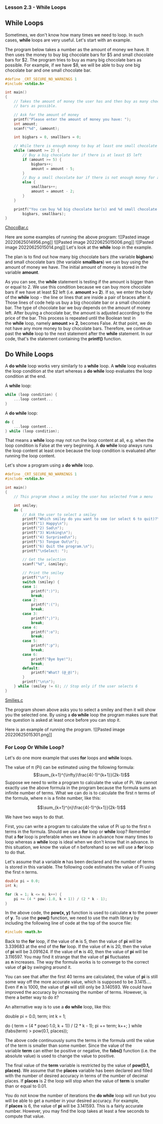 ### Lesson 2.3 - While Loops

## While Loops

Sometimes, we don't know how many times we need to loop. In such cases, **while** loops are very useful. Let's start with an example.

The program below takes a number as the amount of money we have. It then uses the money to buy big chocolate bars for $5 and small chocolate bars for $2. The program tries to buy as many big chocolate bars as possible. For example, if we have $8, we will be able to buy one big chocolate bar and one small chocolate bar.
```C
#define _CRT_SECURE_NO_WARNINGS 1
#include <stdio.h>

int main()
{
    // Takes the amount of money the user has and then buy as many chocolate
    // bars as possible.

    // Ask for the amount of money
    printf("Please enter the amount of money you have: ");
    int amount;
    scanf("%d", &amount);

    int bigbars = 0, smallbars = 0;

    // While there is enough money to buy at least one small chocolate bar...
    while (amount >= 2) {
        // Buy a big chocolate bar if there is at least $5 left
        if (amount >= 5) {
            bigbars++;
            amount = amount - 5;
        }
        // Buy a small chocolate bar if there is not enough money for a big bar
        else {
            smallbars++;
            amount = amount - 2;
        }
    }

    printf("You can buy %d big chocolate bar(s) and %d small chocolate bar(s).\n",
        bigbars, smallbars);
}
```

[ChocoBar.c](https://canvas.ust.hk/courses/44519/files/6293298/download?wrap=1 "ChocoBar.c") 

Here are some examples of running the above program:
![[Pasted image 20220625014956.png]]
![[Pasted image 20220625015006.png]]
![[Pasted image 20220625015014.png]]
Let's look at the **while** loop in the example.

The plan is to find out how many big chocolate bars (the variable **bigbars**) and small chocolate bars (the variable **smallbars**) we can buy using the amount of money we have. The initial amount of money is stored in the variable **amount**.

As you can see, the **while** statement is testing if the amount is bigger than or equal to 2. We use this condition because we can buy more chocolate bars if we have at least $2 left (i.e. **amount >= 2**). If so, we enter the body of the **while** loop - the line or lines that are inside a pair of braces after it. Those lines of code help us buy a big chocolate bar or a small chocolate bar. The type of chocolate bar we buy depends on the amount of money left. After buying a chocolate bar, the amount is adjusted according to the price of the bar. This process is repeated until the Boolean test in the **while** loop, namely **amount >= 2**, becomes False. At that point, we do not have any more money to buy chocolate bars. Therefore, we continue past the **while** loop to the next statement after the **while** statement. In our code, that's the statement containing the **printf()** function.

## Do While Loops

A **do while** loop works very similarly to a **while** loop. A **while** loop evaluates the loop condition at the start whereas a **do while** loop evaluates the loop condition at the end.

A **while** loop:
```C
while (loop condition) {
    ...loop content...
}
```

A **do while** loop:
```C
do {
    ...loop content...
} while (loop condition);
```

That means a **while** loop may not run the loop content at all, e.g. when the loop condition is False at the very beginning. A **do while** loop always runs the loop content at least once because the loop condition is evaluated after running the loop content.

Let's show a program using a **do while** loop.
```C
#define _CRT_SECURE_NO_WARNINGS 1
#include <stdio.h>

int main()
{
    // This program shows a smiley the user has selected from a menu

    int smiley;
    do {
        // Ask the user to select a smiley
        printf("Which smiley do you want to see (or select 6 to quit)?\n\n");
        printf("1) Happy\n");
        printf("2) Sad\n");
        printf("3) Winking\n");
        printf("4) Surprised\n");
        printf("5) Tongue Out\n");
        printf("6) Quit the program.\n");
        printf("\nSelect: ");

        // Get the selection
        scanf("%d", &smiley);

        // Print the smiley
        printf("\n");
        switch (smiley) {
        case 1:
            printf(":)");
            break;
        case 2:
            printf(":(");
            break;
        case 3:
            printf(";)");
            break;
        case 4:
            printf(":o");
            break;
        case 5:
            printf(":p");
            break;
        case 6:
            printf("Bye bye!");
            break;
        default:
            printf("What? (@_@)");
        }
        printf("\n\n");
    } while (smiley != 6); // Stop only if the user selects 6
}
```

[Smilies.c](https://canvas.ust.hk/courses/44519/files/6293234/download?wrap=1 "Smilies.c") 

The program shown above asks you to select a smiley and then it will show you the selected one. By using a **do while** loop the program makes sure that the question is asked at least once before you can stop it.

Here is an example of running the program.
![[Pasted image 20220625015301.png]]
### For Loop Or While Loop?

Let's do one more example that uses **for** loops and **while** loops.

The value of π (Pi) can be estimated using the following formula:
$$\sum_{k=1}^{\infty}\frac{4(-1)^{k+1}}{2k-1}$$
Suppose we need to write a program to calculate the value of Pi. We cannot exactly use the above formula in the program because the formula sums an infinite number of terms. What we can do is to calculate the first n terms of the formula, where n is a finite number, like this:

$$\sum_{k=1}^{n}\frac{4(-1)^{k+1}}{2k-1}$$

We have two ways to do that.

First, you can write a program to calculate the value of Pi up to the first n terms in the formula. Should we use a **for** loop or **while** loop? Remember that a **for** loop is preferable when we know in advance how many times to loop whereas a **while** loop is ideal when we don't know that in advance. In this situation, we know the value of n beforehand so we will use a **for** loop to do that.

Let's assume that a variable **n** has been declared and the number of terms is stored in this variable. The following code estimates the value of Pi using the first n terms.
```C
double pi = 0.0;
int k;

for (k = 1; k <= n; k++) {
    pi += (4 * pow(-1.0, k + 1)) / (2 * k - 1);
}
```

In the above code, the **pow(x, y)** function is used to calculate **x** to the power of **y**. To use the **pow()** function, we need to use the math library by including the following line of code at the top of the source file:
```C
#include <math.h>
```

Back to the **for** loop, if the value of **n** is 5, then the value of **pi** will be 3.339683 at the end of the **for** loop. If the value of **n** is 20, then the value of **pi** will be 3.091624. If the value of **n** is 40, then the value of **pi** will be 3.116597. You may find it strange that the value of **pi** fluctuates as **n** increases. The way the formula works is to converge to the correct value of **pi** by swinging around it.

You can see that after the first 40 terms are calculated, the value of **pi** is still some way off the more accurate value, which is supposed to be 3.1415.... Even if **n** is 1000, the value of **pi** will still only be 3.140593. We could have improved the accuracy by increasing the number of terms. However, is there a better way to do it?

An alternative way is to use a **do while** loop, like this:

double pi = 0.0, term;
int k = 1;

do {
    term = (4 * pow(-1.0, k + 1)) / (2 * k - 1);
    pi += term;
    k++;
} while (fabs(term) > pow(0.1, places));

The above code continuously sums the terms in the formula until the value of the term is smaller than some number. Since the value of the variable **term** can either be positive or negative, the **fabs()** function (i.e. the absolute value) is used to change the value to positive.

The final value of the **term** variable is restricted by the value of **pow(0.1, places)**. We assume that the **places** variable has been declared and filled with the number of desired accuracy in terms of the number of decimal places. If **places** is 2 the loop will stop when the value of **term** is smaller than or equal to 0.01.

You do not know the number of iterations the **do while** loop will run but you will be able to get a number in your desired accuracy. For example, if **places** is 6, the value of **pi** will be 3.141593. This is a fairly accurate number. However, you may find the loop takes at least a few seconds to compute that value.